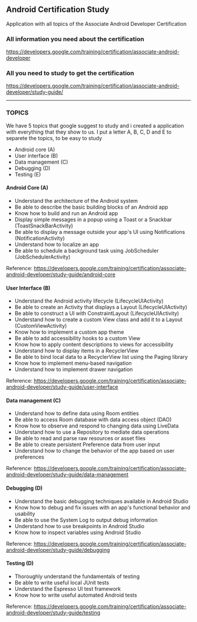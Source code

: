 ## Android Certification Study
Application with all topics of the Associate Android Developer Certification

### All information you need about the certification
https://developers.google.com/training/certification/associate-android-developer

### All you need to study to get the certification
https://developers.google.com/training/certification/associate-android-developer/study-guide/

------------------------------------------------------------------------------------------------------------------------------
### TOPICS 
We have 5 topics that google suggest to study and i created a application with everything that they show to us.
I put a letter A, B, C, D and E to separete the topics, to be easy to study

+ Android core (A)
+ User interface (B)
+ Data management (C)
+ Debugging (D)
+ Testing (E)

#### Android Core (A)
+ Understand the architecture of the Android system
+ Be able to describe the basic building blocks of an Android app
+ Know how to build and run an Android app
+ Display simple messages in a popup using a Toast or a Snackbar (ToastSnackBarActivity)
+ Be able to display a message outside your app's UI using Notifications (NotificationActivity)
+ Understand how to localize an app
+ Be able to schedule a background task using JobScheduler (JobSchedulerActivity)

Reference:
https://developers.google.com/training/certification/associate-android-developer/study-guide/android-core

#### User Interface (B)
+ Understand the Android activity lifecycle (LifecycleUIActivity)
+ Be able to create an Activity that displays a Layout (LifecycleUIActivity)
+ Be able to construct a UI with ConstraintLayout (LifecycleUIActivity) 
+ Understand how to create a custom View class and add it to a Layout (CustomViewActivity)
+ Know how to implement a custom app theme
+ Be able to add accessibility hooks to a custom View
+ Know how to apply content descriptions to views for accessibility
+ Understand how to display items in a RecyclerView
+ Be able to bind local data to a RecyclerView list using the Paging library
+ Know how to implement menu-based navigation
+ Understand how to implement drawer navigation

Reference:
https://developers.google.com/training/certification/associate-android-developer/study-guide/user-interface

#### Data management (C)
+ Understand how to define data using Room entities
+ Be able to access Room database with data access object (DAO)
+ Know how to observe and respond to changing data using LiveData
+ Understand how to use a Repository to mediate data operations
+ Be able to read and parse raw resources or asset files
+ Be able to create persistent Preference data from user input
+ Understand how to change the behavior of the app based on user preferences

Reference: 
https://developers.google.com/training/certification/associate-android-developer/study-guide/data-management

#### Debugging (D)
+ Understand the basic debugging techniques available in Android Studio
+ Know how to debug and fix issues with an app's functional behavior and usability
+ Be able to use the System Log to output debug information
+ Understand how to use breakpoints in Android Studio
+ Know how to inspect variables using Android Studio

Reference: 
https://developers.google.com/training/certification/associate-android-developer/study-guide/debugging

#### Testing (D)
+ Thoroughly understand the fundamentals of testing
+ Be able to write useful local JUnit tests
+ Understand the Espresso UI test framework
+ Know how to write useful automated Android tests

Reference: 
https://developers.google.com/training/certification/associate-android-developer/study-guide/testing


